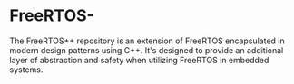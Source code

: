 # FreeRTOS-
The FreeRTOS++ repository is an extension of FreeRTOS encapsulated in modern design patterns using C++. It's designed to provide an additional layer of abstraction and safety when utilizing FreeRTOS in embedded systems.
